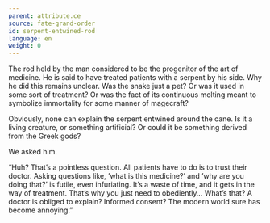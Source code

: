 ```yaml
---
parent: attribute.ce
source: fate-grand-order
id: serpent-entwined-rod
language: en
weight: 0
---
```


The rod held by the man considered to be the progenitor of the art of medicine. He is said to have treated patients with a serpent by his side. Why he did this remains unclear. Was the snake just a pet? Or was it used in some sort of treatment? Or was the fact of its continuous molting meant to symbolize immortality for some manner of magecraft?

Obviously, none can explain the serpent entwined around the cane. Is it a living creature, or something artificial? Or could it be something derived from the Greek gods?

We asked him.

“Huh? That’s a pointless question. All patients have to do is to trust their doctor. Asking questions like, ’what is this medicine?’ and ’why are you doing that?’ is futile, even infuriating. It’s a waste of time, and it gets in the way of treatment. That’s why you just need to obediently… What’s that? A doctor is obliged to explain? Informed consent? The modern world sure has become annoying.”
